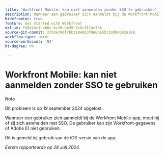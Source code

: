 ```yaml
---
title: 'Workfront Mobile: kan niet aanmelden zonder SSO te gebruiken'
description: Wanneer een gebruiker zich aanmeldt bij de Workfront Mobile-app, moet hij of zij zich aanmelden met SSO. De gebruiker kan zijn Workfront-gegevens of Adobe ID niet gebruiken.
hidefromtoc: true
feature: Get Started with Workfront
exl-id: fd3d2bc1-cb0c-4cf6-be39-7c5c3f7ac74b
source-git-commit: 2cbde79df7bb110e083f8e8b65b319d9c682e188
workflow-type: tm+mt
source-wordcount: '92'
ht-degree: 0%

---
```


# Workfront Mobile: kan niet aanmelden zonder SSO te gebruiken

>[!NOTE]
>
>Dit probleem is op 19 september 2024 opgelost.

Wanneer een gebruiker zich aanmeldt bij de Workfront Mobile-app, moet hij of zij zich aanmelden met SSO. De gebruiker kan zijn Workfront-gegevens of Adobe ID niet gebruiken.

Dit is gemeld bij gebruik van de iOS-versie van de app.

_Eerste rapporteerde op 29 Juli 2024._
